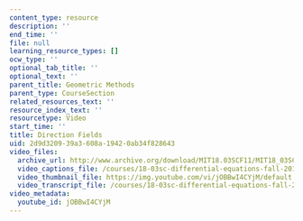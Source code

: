 ```yaml
---
content_type: resource
description: ''
end_time: ''
file: null
learning_resource_types: []
ocw_type: ''
optional_tab_title: ''
optional_text: ''
parent_title: Geometric Methods
parent_type: CourseSection
related_resources_text: ''
resource_index_text: ''
resourcetype: Video
start_time: ''
title: Direction Fields
uid: 2d9d3209-39a3-608a-1942-0ab34f828643
video_files:
  archive_url: http://www.archive.org/download/MIT18.03SCF11/MIT18_03SC_110708_D1_300k.mp4
  video_captions_file: /courses/18-03sc-differential-equations-fall-2011/0256a28597095ce9b6d0b940793e2ca4_jOBBwI4CYjM.vtt
  video_thumbnail_file: https://img.youtube.com/vi/jOBBwI4CYjM/default.jpg
  video_transcript_file: /courses/18-03sc-differential-equations-fall-2011/02251232d449be914fe2dc35ee2177de_jOBBwI4CYjM.pdf
video_metadata:
  youtube_id: jOBBwI4CYjM
---
```

